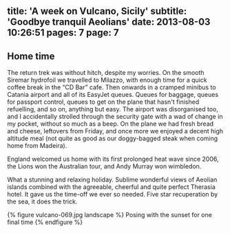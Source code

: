 title: 'A week on Vulcano, Sicily'
subtitle: 'Goodbye tranquil Aeolians'
date: 2013-08-03 10:26:51
pages: 7
page: 7
---

## Home time

The return trek was without hitch, despite my worries. On the smooth Siremar hydrofoil we travelled to Milazzo, with enough time for a quick coffee break in the “CD Bar” cafe. Then onwards in a cramped minibus to Catania airport and all of its EasyJet queues. Queues for baggage, queues for passport control, queues to get on the plane that hasn't finished refuelling, and so on, anything but easy. The airport was disorganised too, and I accidentally strolled through the security gate with a wad of change in my pocket, without so much as a beep. On the plane we had fresh bread and cheese, leftovers from Friday, and once more we enjoyed a decent high altitude meal (not quite as good as our doggy-bagged steak when coming home from Madeira).

England welcomed us home with its first prolonged heat wave since 2006, the Lions won the Australian tour, and Andy Murray won wimbledon.

What a stunning and relaxing holiday. Sublime wonderful views of Aeolian islands combined with the agreeable, cheerful and quite perfect Therasia hotel. It gave us the time-off we ever so needed. Five star recuperation by the sea, it does the trick.

{% figure vulcano-069.jpg landscape %}
Posing with the sunset for one final time
{% endfigure %}

